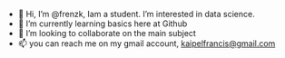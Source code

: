 - 👋 Hi, I’m @frenzk, Iam a student. I’m interested in data science.
- 🌱 I’m currently learning basics here at Github
- 💞️ I’m looking to collaborate on the main subject
- 📫 you can reach me on my gmail account, kaipelfrancis@gmail.com

<!---
frenzk/frenzk is a ✨ special ✨ repository because its `README.md` (this file) appears on your GitHub profile.
You can click the Preview link to take a look at your changes.
--->
